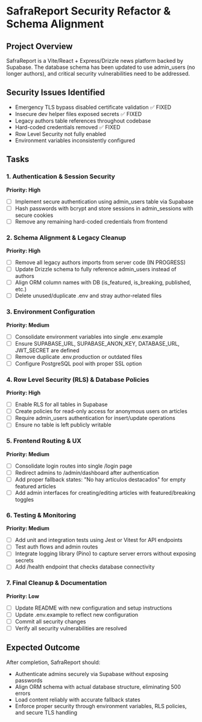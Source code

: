 # SafraReport Security Refactor & Schema Alignment

## Project Overview
SafraReport is a Vite/React + Express/Drizzle news platform backed by Supabase. The database schema has been updated to use admin_users (no longer authors), and critical security vulnerabilities need to be addressed.

## Security Issues Identified
- Emergency TLS bypass disabled certificate validation ✅ FIXED
- Insecure dev helper files exposed secrets ✅ FIXED  
- Legacy authors table references throughout codebase
- Hard-coded credentials removed ✅ FIXED
- Row Level Security not fully enabled
- Environment variables inconsistently configured

## Tasks

### 1. Authentication & Session Security
**Priority: High**
- [ ] Implement secure authentication using admin_users table via Supabase
- [ ] Hash passwords with bcrypt and store sessions in admin_sessions with secure cookies
- [ ] Remove any remaining hard-coded credentials from frontend

### 2. Schema Alignment & Legacy Cleanup  
**Priority: High**
- [ ] Remove all legacy authors imports from server code (IN PROGRESS)
- [ ] Update Drizzle schema to fully reference admin_users instead of authors
- [ ] Align ORM column names with DB (is_featured, is_breaking, published, etc.)
- [ ] Delete unused/duplicate .env and stray author-related files

### 3. Environment Configuration
**Priority: Medium**
- [ ] Consolidate environment variables into single .env.example
- [ ] Ensure SUPABASE_URL, SUPABASE_ANON_KEY, DATABASE_URL, JWT_SECRET are defined
- [ ] Remove duplicate .env.production or outdated files
- [ ] Configure PostgreSQL pool with proper SSL option

### 4. Row Level Security (RLS) & Database Policies
**Priority: High**
- [ ] Enable RLS for all tables in Supabase
- [ ] Create policies for read-only access for anonymous users on articles
- [ ] Require admin_users authentication for insert/update operations
- [ ] Ensure no table is left publicly writable

### 5. Frontend Routing & UX
**Priority: Medium**
- [ ] Consolidate login routes into single /login page
- [ ] Redirect admins to /admin/dashboard after authentication
- [ ] Add proper fallback states: "No hay artículos destacados" for empty featured articles
- [ ] Add admin interfaces for creating/editing articles with featured/breaking toggles

### 6. Testing & Monitoring
**Priority: Medium**
- [ ] Add unit and integration tests using Jest or Vitest for API endpoints
- [ ] Test auth flows and admin routes
- [ ] Integrate logging library (Pino) to capture server errors without exposing secrets
- [ ] Add /health endpoint that checks database connectivity

### 7. Final Cleanup & Documentation
**Priority: Low**
- [ ] Update README with new configuration and setup instructions
- [ ] Update .env.example to reflect new configuration
- [ ] Commit all security changes
- [ ] Verify all security vulnerabilities are resolved

## Expected Outcome
After completion, SafraReport should:
- Authenticate admins securely via Supabase without exposing passwords
- Align ORM schema with actual database structure, eliminating 500 errors
- Load content reliably with accurate fallback states
- Enforce proper security through environment variables, RLS policies, and secure TLS handling
